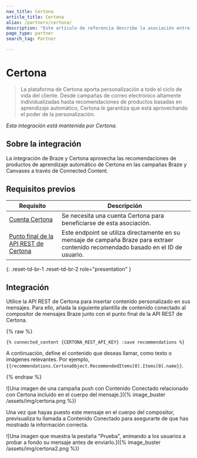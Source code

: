 ```yaml
---
nav_title: Certona
article_title: Certona
alias: /partners/certona/
description: "Este artículo de referencia describe la asociación entre Braze y Certona, una solución de personalización omnicanal en tiempo real que ofrece personalización en todo el ciclo de vida del cliente. Utiliza Certona con el socio de contenido conectado Braze para insertar fácilmente recomendaciones de contenido en campañas multicanal."
page_type: partner
search_tag: Partner

---
```


# Certona

> La plataforma de Certona aporta personalización a todo el ciclo de vida del cliente. Desde campañas de correo electrónico altamente individualizadas hasta recomendaciones de productos basadas en aprendizaje automático, Certona le garantiza que está aprovechando el poder de la personalización.

_Esta integración está mantenida por Certona._

## Sobre la integración

La integración de Braze y Certona aprovecha las recomendaciones de productos de aprendizaje automático de Certona en las campañas Braze y Canvases a través de Connected Content.

## Requisitos previos

| Requisito| Descripción|
| ---| ---|
| [Cuenta Certona](https://manage.certona.com/) | Se necesita una cuenta Certona para beneficiarse de esta asociación. |
| [Punto final de la API REST de Certona](https://manage.certona.com/) | Este endpoint se utiliza directamente en su mensaje de campaña Braze para extraer contenido recomendado basado en el ID de usuario. |
{: .reset-td-br-1 .reset-td-br-2 role="presentation" }

## Integración

Utilice la API REST de Certona para insertar contenido personalizado en sus mensajes. Para ello, añada la siguiente plantilla de contenido conectado al compositor de mensajes Braze junto con el punto final de la API REST de Certona.

{% raw %}
```liquid
{% connected_content {CERTONA_REST_API_KEY} :save recommendations %}
```

A continuación, define el contenido que deseas llamar, como texto o imágenes relevantes. Por ejemplo, `{{recommendations.CertonaObject.RecommendedItems[0].Items[0].name}}`.

{% endraw %}

![Una imagen de una campaña push con Contenido Conectado relacionado con Certona incluido en el cuerpo del mensaje.]({% image_buster /assets/img/certona.png %})

Una vez que hayas puesto este mensaje en el cuerpo del compositor, previsualiza tu llamada a Contenido Conectado para asegurarte de que has mostrado la información correcta.

![Una imagen que muestra la pestaña "Prueba", animando a los usuarios a probar a fondo su mensaje antes de enviarlo.]({% image_buster /assets/img/certona2.png %})


